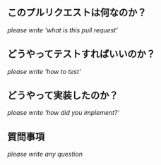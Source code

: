 ## このプルリクエストは何なのか？
*please write 'what is this pull request'*

## どうやってテストすればいいのか？
*please write 'how to test'*

## どうやって実装したのか？
*please write 'how did you implement?'*

## 質問事項
*please write any question*
